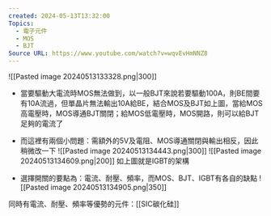 ```yaml
---
created: 2024-05-13T13:32:00
Topics:
  - 電子元件
  - MOS
  - BJT
Source URL: https://www.youtube.com/watch?v=wqvEvHmNNZ8
---
```

![[Pasted image 20240513133328.png|300]]
- 當要驅動大電流時MOS無法做到，以一般BJT來說若要驅動100A，則BE間要有10A流過，但單晶片無法輸出10A給BE，結合MOS及BJT如上圖，當給MOS高電壓時，MOS導通BJT關閉；給MOS低電壓時，MOS開路，則可以給BJT足夠的電流了
- 而這裡有兩個小問題：需額外的5V及電阻、MOS導通關閉與輸出相反，因此稍微改一下
![[Pasted image 20240513134443.png|300]] ![[Pasted image 20240513134609.png|200]]
如上圖就是IGBT的架構

- 選擇開關的要點為：電流、耐壓、頻率，而MOS、BJT、IGBT有各自的缺點
![[Pasted image 20240513134905.png|350]]

同時有電流、耐壓、頻率等優勢的元件：[[SIC碳化硅]]